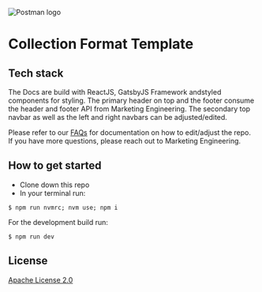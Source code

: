 ![Postman logo](https://assets.getpostman.com/common-share/postman-github-logo.png "Postman logo")

# Collection Format Template

## Tech stack

The Docs are build with ReactJS, GatsbyJS Framework andstyled components for styling. The primary header on top and the footer consume the header and footer API from Marketing Engineering. The secondary top navbar as well as the left and right navbars can be adjusted/edited.

Please refer to our [FAQs](https://postmanlabs.atlassian.net/wiki/spaces/MT/pages/4287037690/Marketing+Docs+Template) for documentation on how to edit/adjust the repo. If you have more questions, please reach out to Marketing Engineering.

## How to get started

* Clone down this repo
* In your terminal run:

```
$ npm run nvmrc; nvm use; npm i

```

For the development build run:

```
$ npm run dev

```

## License

[Apache License 2.0](LICENSE)
